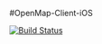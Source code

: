 #OpenMap-Client-iOS

[![Build Status](https://travis-ci.org/pogointel/openmap-client-ios.svg?branch=develop)](https://travis-ci.org/pogointel/openmap-client-ios)
